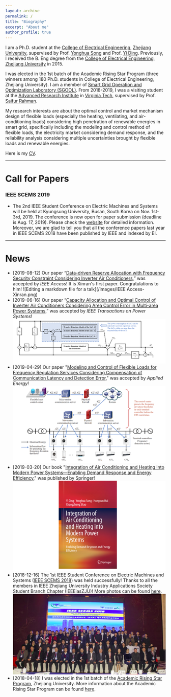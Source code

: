 ```yaml
---
layout: archive
permalink: /
title: "Biography"
excerpt: "About me"
author_profile: true
---
```


I am a Ph.D. student at the [College of Electrical Engineering](http://ee.zju.edu.cn/index.php), [Zhejiang University](https://www.zju.edu.cn/), supervised by Prof. [Yonghua Song](https://rto.um.edu.mo/biography/) and Prof. [Yi Ding](https://person.zju.edu.cn/en/110). Previously, I received the B. Eng degree from the [College of Electrical Engineering](http://ee.zju.edu.cn/index.php), [Zhejiang University](https://www.zju.edu.cn/) in 2015.

I was elected in the 1st batch of the Academic Rising Star Program (three winners among 180 Ph.D. students in College of Electrical Engineering, Zhejiang University). I am a member of [Smart Grid Operation and Optimization Laboratory (SGOOL)](http://sgool.cn/en/index.php). From 2018-2019, I was a visiting student at the [Advanced Research Institute](https://ari.vt.edu/ari_people/hongxun_hui.html) in [Virginia Tech](https://vt.edu/), supervised by Prof. [Saifur Rahman](http://www.saifurrahman.org/).

My research interests are about the optimal control and market mechanism design of flexible loads (especially the heating, ventilating, and air-conditioning loads) considering high penetration of renewable energies in smart grid, specifically including the modeling and control method of flexible loads, the electricity market considering demand response, and the reliability analysis considering multiple uncertainties brought by flexible loads and renewable energies.

Here is my [CV](https://huihongxun.github.io/files/CV/HongxunHui_CV20190810.pdf).

------

# Call for Papers

### IEEE SCEMS 2019

- The 2nd IEEE Student Conference on Electric Machines and Systems will be held at Kyungsung University, Busan, South Korea on Nov. 1st-3rd, 2019. The conference is now open for paper submission (deadline is Aug. 17, 2019). Please check the [website](https://www.scems2019.com/) for detailed information. Moreover, we are glad to tell you that all the conference papers last year in IEEE SCEMS 2018 have been published by IEEE and indexed by EI.



------

News
======
- [2019-08-12] Our paper “[Data-driven Reserve Allocation with Frequency Security Constraint Considering Inverter Air Conditioners](https://ieeexplore.ieee.org/document/8809677),” was accepted by *IEEE Access*! It is Xinran's first paper. Congratulations to him!  ![Editing a markdown file for a talk](/images/IEEE Access-Xinran.png)
- [2019-06-16] Our paper “[Capacity Allocation and Optimal Control of Inverter Air Conditioners Considering Area Control Error in Multi-area Power Systems](https://ieeexplore.ieee.org/document/8743401),” was accepted by *IEEE Transactions on Power Systems*! ![Editing a markdown file for a talk](/images/IEEE_Power_Systems_08743401.png)
- [2019-04-29] Our paper "[Modeling and Control of Flexible Loads for Frequency Regulation Services Considering Compensation of Communication Latency and Detection Error](https://www.sciencedirect.com/science/article/pii/S0306261919308335)," was accepted by *Applied Energy*! ![Editing a markdown file for a talk](/images/Applied_Energy_S0306261919308335.png)
- [2019-03-20] Our book "[Integration of Air Conditioning and Heating into Modern Power Systems—Enabling Demand Response and Energy Efficiency](https://link.springer.com/book/10.1007%2F978-981-13-6420-4)," was published by Springer! ![Editing a markdown file for a talk](/images/2019_Book_IntegrationOfAirConditioningAn.png)
- [2018-12-16] The 1st IEEE Student Conference on Electric Machines and Systems ([IEEE SCEMS 2018](https://ias.ieee.org/images/files/CMD/2018/2018-03-25_IEEE_SCEMS__.DOCX.pdf)) was held successfully! Thanks to all the members in IEEE Zhejiang University Industry Applications Society Student Branch Chapter (IEEEiasZJU)! More photos can be found [here](https://mp.weixin.qq.com/s/7qj0Jz9xPQ3u-9jm9_MAkQ). ![Editing a markdown file for a talk](/images/IEEE_SCEMS_2018.png)
- [2018-04-18] I was elected in the 1st batch of the [Academic Rising Star Program](http://grs.zju.edu.cn/redir.php?catalog_id=16313&object_id=139983), Zhejiang University. More information about the Academic Rising Star Program can be found [here](http://grs.zju.edu.cn/redir.php?catalog_id=16313&object_id=122176).




